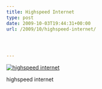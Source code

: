 ```yaml
---
title: Highspeed Internet
type: post
date: 2009-10-03T19:44:31+00:00
url: /2009/10/highspeed-internet/




---
```

<div class="flickr">
  <a href="http://www.flickr.com/photos/schreibblogade/3979022899/" title="highspeed internet"><img src="//farm4.static.flickr.com/3512/3979022899_971ff9a7ed.jpg" alt="highspeed internet" /></a></p>

  <p>
    highspeed internet
  </p>
</div>
